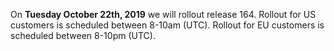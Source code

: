 On **Tuesday October 22th, 2019** we will rollout release 164. Rollout for US customers is scheduled between 8-10am (UTC). Rollout for EU customers is scheduled between 8-10pm (UTC).

